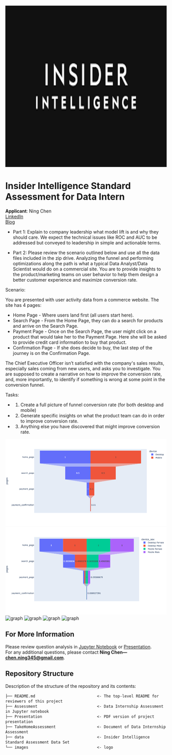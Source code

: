 <p>
<img src="images/Insider-Intelligence.png" width="900" height="504">
</p>

# Insider Intelligence Standard Assessment for Data Intern

**Applicant**: Ning Chen \
[LinkedIn](https://www.linkedin.com/in/ningchen345/) \
[Blog](https://kinder-chen.medium.com)

- Part 1:
Explain to company leadership what model lift is and why they should care. We expect the technical issues like ROC and AUC to be addressed but conveyed to leadership in simple and actionable terms.

- Part 2:
Please review the scenario outlined below and use all the data files included in the zip drive. Analyzing the funnel and performing optimizations along the path is what a typical Data Analyst/Data Scientist would do on a commercial site. You are to provide insights to the product/marketing teams on user behavior to help them design a better customer experience and maximize conversion rate.

Scenario:

You are presented with user activity data from a commerce website. The site has 4 pages:
- Home Page - Where users land first (all users start here).
- Search Page - From the Home Page, they can do a search for products and arrive on the Search Page.
- Payment Page - Once on the Search Page, the user might click on a product that would take her to the Payment Page. Here she will be asked to provide credit card information to buy that product.
- Confirmation Page - If she does decide to buy, the last step of the journey is on the Confirmation Page.

The Chief Executive Officer isn’t satisfied with the company's sales results, especially sales coming from new users, and asks you to investigate. You are supposed to create a narrative on how to improve the conversion rate, and, more importantly, to identify if something is wrong at some point in the conversion funnel.

Tasks:
- 1. Create a full picture of funnel conversion rate (for both desktop and mobile)
- 2. Generate specific insights on what the product team can do in order to improve conversion rate.
- 3. Anything else you have discovered that might improve conversion rate.


![graph](/images/funnel1.png)
![graph](/images/funnel2.png)
![graph](/images/rate.png)
![graph](/images/desktop.png)
![graph](/images/mobile.png)
![graph](/images/sex.png)


## For More Information

Please review question analysis in [Jupyter Notebook](https://github.com/ghcn345/Insider-Intelligence-Assessment/blob/master/Assessment.ipynb) or [Presentation](https://github.com/ghcn345/Insider-Intelligence-Assessment/blob/master/Presentation.pdf). \
For any additional questions, please contact **Ning Chen—chen.ning345@gmail.com**.

## Repository Structure

Description of the structure of the repository and its contents:
```
├── README.md                           <- The top-level README for reviewers of this project
├── Assessment                          <- Data Internship Assessment in Jupyter notebook
├── Presentation                        <- PDF version of project presentation
├── TakeHomeAssessment                  <- Document of Data Internship Assessment
├── data                                <- Insider Intelligence Standard Assessment Data Set
└── images                              <- logo
```